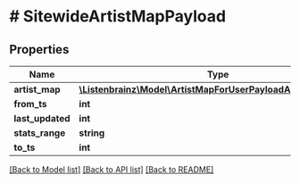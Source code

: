 # # SitewideArtistMapPayload

## Properties

Name | Type | Description | Notes
------------ | ------------- | ------------- | -------------
**artist_map** | [**\Listenbrainz\Model\ArtistMapForUserPayloadArtistMapInner[]**](ArtistMapForUserPayloadArtistMapInner.md) |  |
**from_ts** | **int** |  |
**last_updated** | **int** |  |
**stats_range** | **string** |  | [optional]
**to_ts** | **int** |  |

[[Back to Model list]](../../README.md#models) [[Back to API list]](../../README.md#endpoints) [[Back to README]](../../README.md)
